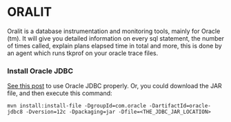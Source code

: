 # ORALIT

Oralit is a database instrumentation and monitoring tools, mainly for Oracle (tm). It will give you detailed information on every sql statement, the number of times called, explain plans elapsed time in total and more, this is done by an agent which runs tkprof on your oracle trace files.

### Install Oracle JDBC

[See this post](https://blogs.oracle.com/dev2dev/get-oracle-jdbc-drivers-and-ucp-from-oracle-maven-repository-without-ides) to use Oracle JDBC properly. Or, you could download the JAR file, and then execute this command:

`mvn install:install-file -DgroupId=com.oracle -DartifactId=oracle-jdbc8 -Dversion=12c -Dpackaging=jar -Dfile=<THE_JDBC_JAR_LOCATION>`

